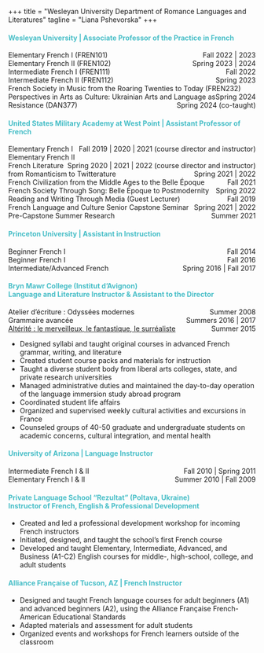 +++
title = "Wesleyan University Department of Romance Languages and Literatures"
tagline = "Liana Pshevorska"
+++

#### <span style="color:#47bec7">Wesleyan University | Associate Professor of the Practice in French</span>

Elementary French I (FREN101) <span style="float:right;">Fall 2022 | 2023</span><br />
Elementary French II (FREN102) <span style="float:right;">Spring 2023 | 2024</span><br />
Intermediate French I (FREN111) <span style="float:right;">Fall 2022</span><br />
Intermediate French II (FREN112) <span style="float:right;">Spring 2023</span><br />
French Society in Music from the Roaring Twenties to Today (FREN232) <span style="float:right;">Spring 2024</span><br />
Perspectives in Arts as Culture: Ukrainian Arts and Language as Resistance (DAN377) <span style="float:right;">Spring 2024 (co-taught)</span>  


#### <span style="color:#47bec7">United States Military Academy at West Point | Assistant Professor of French</span>

Elementary French I  <span style="float:right;">Fall 2019 | 2020 | 2021 (course director and instructor)</span><br />
Elementary French II  <span style="float:right;">Spring 2020 | 2021 | 2022 (course director and instructor)</span><br />
French Literature from Romanticism to Twitterature <span style="float:right;">Spring 2021 | 2022</span><br />
French Civilization from the Middle Ages to the Belle Époque  <span style="float:right;">Fall 2021</span><br />
French Society Through Song: Belle Époque to Postmodernity <span style="float:right;">Spring 2022</span><br />
Reading and Writing Through Media (Guest Lecturer) <span style="float:right;">Fall 2019</span><br />
French Language and Culture Senior Capstone Seminar <span style="float:right;">Spring 2021 | 2022</span><br />
Pre-Capstone Summer Research <span style="float:right;">Summer 2021</span>  


#### <span style="color:#47bec7">Princeton University | Assistant in Instruction</span>

Beginner French I <span style="float:right;">Fall 2014</span><br />
Beginner French I <span style="float:right;">Fall 2016</span><br />
Intermediate/Advanced French <span style="float:right;">Spring 2016 | Fall 2017</span><br />

#### <span style="color:#47bec7">Bryn Mawr College (Institut d’Avignon)<br>Language and Literature Instructor & Assistant to the Director</span>

Atelier d’écriture : Odyssées modernes <span style="float:right;">Summer 2008</span><br />
Grammaire avancée <span style="float:right;">Summers 2016 | 2017</span><br />
<a href="https://fantastiqueavignon.weebly.com" target="_blank">Altérité : le merveilleux, le fantastique, le surréaliste</a> <span style="float:right;">Summer 2015</span> 

- Designed syllabi and taught original courses in advanced French grammar, writing, and literature
- Created student course packs and materials for instruction
- Taught a diverse student body from liberal arts colleges, state, and private research universities
- Managed administrative duties and maintained the day-to-day operation of the language immersion study abroad program
- Coordinated student life affairs
- Organized and supervised weekly cultural activities and excursions in France
- Counseled groups of 40-50 graduate and undergraduate students on academic concerns, cultural integration, and mental health
 
#### <span style="color:#47bec7">University of Arizona | Language Instructor</span>

Intermediate French I & II <span style="float:right;">Fall 2010 | Spring 2011</span><br />
Elementary French I & II <span style="float:right;">Summer 2010 | Fall 2009</span><br />
 
#### <span style="color:#47bec7">Private Language School “Rezultat” (Poltava, Ukraine)<br>Instructor of French, English & Professional Development</span>

- Created and led a professional development workshop for incoming French instructors
- Initiated, designed, and taught the school’s first French course
- Developed and taught Elementary, Intermediate, Advanced, and Business (A1-C2) English courses for middle-, high-school, college, and adult students

#### <span style="color:#47bec7">Alliance Française of Tucson, AZ | French Instructor</span>

- Designed and taught French language courses for adult beginners (A1) and advanced beginners (A2), using the Alliance Française French-American Educational Standards
- Adapted materials and assessment for adult students
- Organized events and workshops for French learners outside of the classroom

